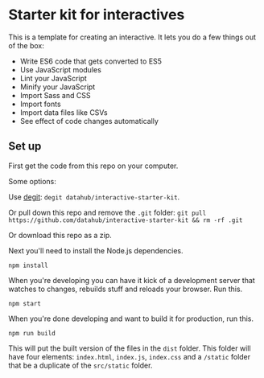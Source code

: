 # Starter kit for interactives

This is a template for creating an interactive. It lets you do a few things out of the box:
- Write ES6 code that gets converted to ES5
- Use JavaScript modules
- Lint your JavaScript
- Minify your JavaScript
- Import Sass and CSS
- Import fonts
- Import data files like CSVs
- See effect of code changes automatically

## Set up

First get the code from this repo on your computer.

Some options:

Use [degit](https://github.com/Rich-Harris/degit): `degit datahub/interactive-starter-kit`.

Or pull down this repo and remove the `.git` folder: `git pull https://github.com/datahub/interactive-starter-kit && rm -rf .git`

Or download this repo as a zip.

Next you'll need to install the Node.js dependencies.

```
npm install
```

When you're developing you can have it kick of a development server that watches to changes, rebuilds stuff and reloads your browser. Run this.

```
npm start
```

When you're done developing and want to build it for production, run this.
```
npm run build
```

This will put the built version of the files in the `dist` folder. This folder will
have four elements: `index.html`, `index.js`, `index.css` and a `/static` folder that
be a duplicate of the `src/static` folder.
